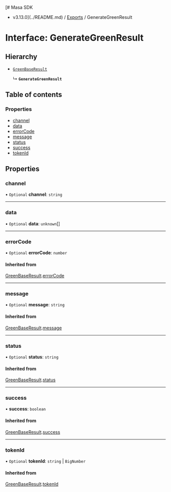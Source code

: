 [# Masa SDK
 - v3.13.0](../README.md) / [Exports](../modules.md) / GenerateGreenResult

# Interface: GenerateGreenResult

## Hierarchy

- [`GreenBaseResult`](GreenBaseResult.md)

  ↳ **`GenerateGreenResult`**

## Table of contents

### Properties

- [channel](GenerateGreenResult.md#channel)
- [data](GenerateGreenResult.md#data)
- [errorCode](GenerateGreenResult.md#errorcode)
- [message](GenerateGreenResult.md#message)
- [status](GenerateGreenResult.md#status)
- [success](GenerateGreenResult.md#success)
- [tokenId](GenerateGreenResult.md#tokenid)

## Properties

### channel

• `Optional` **channel**: `string`

___

### data

• `Optional` **data**: `unknown`[]

___

### errorCode

• `Optional` **errorCode**: `number`

#### Inherited from

[GreenBaseResult](GreenBaseResult.md).[errorCode](GreenBaseResult.md#errorcode)

___

### message

• `Optional` **message**: `string`

#### Inherited from

[GreenBaseResult](GreenBaseResult.md).[message](GreenBaseResult.md#message)

___

### status

• `Optional` **status**: `string`

#### Inherited from

[GreenBaseResult](GreenBaseResult.md).[status](GreenBaseResult.md#status)

___

### success

• **success**: `boolean`

#### Inherited from

[GreenBaseResult](GreenBaseResult.md).[success](GreenBaseResult.md#success)

___

### tokenId

• `Optional` **tokenId**: `string` \| `BigNumber`

#### Inherited from

[GreenBaseResult](GreenBaseResult.md).[tokenId](GreenBaseResult.md#tokenid)
